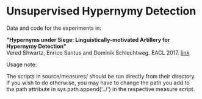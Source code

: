 # Unsupervised Hypernymy Detection

Data and code for the experiments in: 

<b>"Hypernyms under Siege: Linguistically-motivated Artillery for Hypernymy Detection"</b><br/> 
Vered Shwartz, Enrico Santus and Dominik Schlechtweg. EACL 2017. [link](https://arxiv.org/abs/1612.04460)


Usage note:

The scripts in source/measures/ should be run directly from their directory. If you wish to do otherwise, you may have to change the path you add to the path attribute in sys.path.append('../') in the respective measure script.
